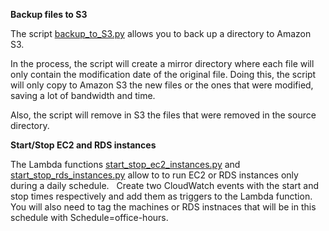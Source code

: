
**Backup files to S3**

The script [backup_to_S3.py](backup_to_S3.py) allows you to back up a directory to Amazon S3.

In the process, the script will create a mirror directory where each file will only contain the modification date of the original file. Doing this, the script will only copy to Amazon S3 the new files or the ones that were modified, saving a lot of bandwidth and time.

Also, the script will remove in S3 the files that were removed in the source directory.


**Start/Stop EC2 and RDS instances**

The Lambda functions [start_stop_ec2_instances.py](start_stop_ec2_instances.py) and [start_stop_rds_instances.py](start_stop_rds_instances.py) allow to to run EC2 or RDS instances only during a daily schedule. 
&nbsp;
Create two CloudWatch events with the start and stop times respectively and add them as triggers to the Lambda function. 
You will also need to tag the machines or RDS instnaces that will be in this schedule with Schedule=office-hours. 
